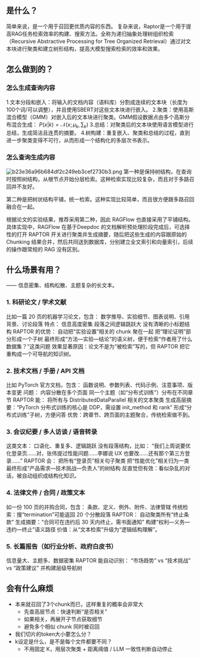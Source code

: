 ## 是什么？
简单来说，是一个用于召回更优质内容的东西。
复杂来说，Raptor是一个用于提高RAG任务检索效率的构建、搜索方法。全称为递归抽象处理树组织检索（Recursive Abstractive Processing for Tree Organized Retrieval）通过对文本块进行聚类和建立树形结构，提高大模型搜索检索的效率和效果。

## 怎么做到的？
### 怎么生成查询内容
1.文本分段和嵌入：将输入的文档内容（语料库）分割成连续的文本块（长度为100个词/可以调整），并且使用SBERT对这些文本块进行嵌入。
2.聚类：使用高斯混合模型（GMM）对嵌入后的文本块进行聚类。GMM假设数据点由多个高斯分布混合生成：
$P(x|k) = \mathcal{N}(x;\mu_k,\sum_k)$
3.总结：对聚类后的文本块使用语言模型进行总结，生成简洁且连贯的摘要。
4.树构建：重复嵌入、聚类和总结的过程，直到进一步聚类变得不可行，从而形成一个结构化的多层次书表示。

### 怎么查询生成内容
![b23e36a96b684df2c249eb3cef2730b3.png](:/a4b989009480472dbc2ccec471e9d1cb)
第一种是保持树结构，在查询时按照树结构，从根节点开始分层检索。这种检索实现比较复杂，而且对于多路召回并不友好。

第二种是把树状结构平铺，统一检索。这种实现比较简单，而且很方便跟多路召回融合在一起。

根据论文的实验结果，推荐采用第二种，因此 RAGFlow 也直接采用了平铺结构。具体实现中，RAGFlow 在基于Deepdoc 的文档解析预处理阶段完成后，可选择性的打开 RAPTOR 开关进行聚类并生成摘要，随后把这些生成的内容跟原始的 Chunking 结果合并，然后共同送到数据库，分别建立全文索引和向量索引，后续的操作跟常规的 RAG 没有区别。

## 什么场景有用？
—— 信息密集、结构松散、主题复杂的长文本。

### 1. 科研论文 / 学术文献
比如一篇 20 页的机器学习论文，包含：
数学推导、实验细节、图表说明、引用背景、讨论段落
特点：
信息高度密集
段落之间逻辑跳跃大
没有清晰的小标题结构
RAPTOR 的优势：
自动把“实验设置”相关的 chunk 聚在一起
把“理论证明”部分形成一个子树
最终形成“方法—实验—结论”的语义树，便于检索“作者用了什么数据集？”这类问题
效果显著原因：论文不是为“被检索”写的，但 RAPTOR 把它重构成一个可导航的知识树。

### 2. 技术文档 / 手册 / API 文档
比如 PyTorch 官方文档，包含：
函数说明、参数列表、代码示例、注意事项、版本变更
问题：
内容分散在多个页面
同一个主题（如“分布式训练”）分布在不同章节
RAPTOR 能：
将所有与 DistributedDataParallel 相关的文本聚类
生成高层摘要：“PyTorch 分布式训练的核心是 DDP，需设置 init_method 和 rank”
形成“分布式训练”子树，方便问答
优势：跨章节、跨页面的主题聚合，传统检索做不到。

### 3. 会议纪要 / 多人访谈 / 语音转录
这类文本：
口语化、重复多、逻辑跳跃
没有段落结构，比如：
“我们上周说要优化登录页……对，张伟提过性能问题……李娜说 UX 也要改……还有那个第三方登录……” 
RAPTOR 会：
把所有“登录页”相关句子聚类
把“性能优化”相关归为一类
最终形成“产品需求—技术挑战—负责人”的树结构
反直觉但有效：看似杂乱的对话，被自动组织成结构化知识。

### 4. 法律文件 / 合同 / 政策文本
如一份 100 页的并购合同，包含：
条款、定义、例外、附件、法律管辖
传统检索：搜“termination”可能返回 20 个分散段落
RAPTOR：
自动聚类所有“终止条款”
生成摘要：“合同可在违约后 30 天内终止，需书面通知”
构建“权利—义务—违约—终止”语义路径
价值：从“文本检索”升级为“逻辑结构理解”。

### 5. 长篇报告（如行业分析、政府白皮书）
信息量大、主题多、数据密集
RAPTOR 能自动识别：
“市场趋势” vs “技术挑战” vs “政策建议”
并构建层级导航树

## 会有什么麻烦
- 本来就召回了3个chunk而已，这样重复的概率会非常大
   - 先查高层节点：快速判断“是否相关”
   - 如果相关，再展开子节点获取细节
   - 避免多个相似 chunk 同时被召回
- 我们切片的token大小要怎么分？
- k设定是什么，是不是每个文件都要不同？
   - 不用固定 K，用层次聚类 + 距离阈值 / LLM 一致性判断自动停止  
